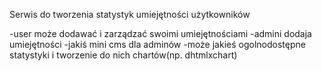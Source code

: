 Serwis do tworzenia statystyk umiejętności użytkowników

-user może dodawać i zarządzać swoimi umiejętnościami 
-admini dodaja umiejętności
-jakiś mini cms dla adminów
-może jakieś ogolnodostępne statystyki i tworzenie do nich chartów(np. dhtmlxchart) 
